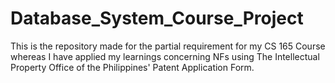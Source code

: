 # Database_System_Course_Project
This is the repository made for the partial requirement for my CS 165 Course whereas I have applied my learnings concerning NFs using The Intellectual Property Office of the Philippines' Patent Application Form.
